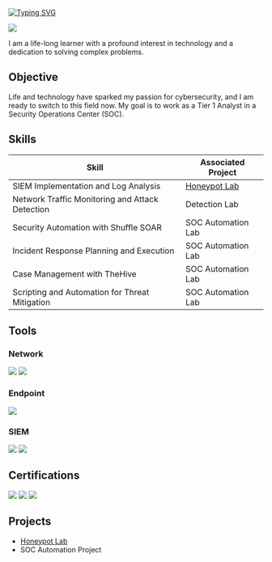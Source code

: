 
<a href="https://git.io/typing-svg"><img
src="https://readme-typing-svg.demolab.com?
font=Fira+Code&duration=4000&pause=500&color =0F919&background=000000&vCenter=true&mul-tiline=true&width=900&height=100&lines=%3Е+H
i%2C+I 'm+Mat!
+An+aspiring+Cybersecurity+Professional;
%3E+I+have+a+strong+motivation+and+enthusiasm +for+using+technology;
%3E+To+apply+my+problem-solving+skills+to+ta ckle+challenging+issues."
alt="Typing SVG" /></a>



<a href="https://linkedin.com"><img src="https://img.shields.io/badge/-LinkedIn-0072b1?&style=for-the-badge&logo=linkedin&logoColor=white" /></a>

I am a life-long learner with a profound interest in technology and a dedication to solving complex problems.

## Objective

Life and technology have sparked my passion for cybersecurity, and I am ready to switch to this field now. My goal is to work as a Tier 1 Analyst in a Security Operations Center (SOC).

## Skills

| Skill                                         | Associated Project         |
|-----------------------------------------------|----------------------------|
| SIEM Implementation and Log Analysis          | <a href="https://github.com/ZeroTrustAccess/Honeypot/blob/main/README.md">Honeypot Lab</a>|
| Network Traffic Monitoring and Attack Detection | Detection Lab|
| Security Automation with Shuffle SOAR         | SOC Automation Lab|
| Incident Response Planning and Execution      | SOC Automation Lab|
| Case Management with TheHive                  | SOC Automation Lab|
| Scripting and Automation for Threat Mitigation | SOC Automation Lab|

## Tools

### Network
<div>
    <img src="https://img.shields.io/badge/-Wireshark-1679A7?&style=for-the-badge&logo=Wireshark&logoColor=white" />
    <img src="https://img.shields.io/badge/-Suricata-EF3B2D?&style=for-the-badge&logo=Suricata&logoColor=white" />
</div>

### Endpoint
<div>
    <img src="https://img.shields.io/badge/-Microsoft_Defender_for_Endpoint-00A4EF?&style=for-the-badge&logo=Microsoft&logoColor=white" />
</div>

### SIEM
<div>
    <img src="https://img.shields.io/badge/-Microsoft_Sentinel-0078D4?&style=for-the-badge&logo=Microsoft&logoColor=white" />
    <img src="https://img.shields.io/badge/-Splunk-000000?&style=for-the-badge&logo=Splunk&logoColor=white" />
</div>

## Certifications

<div>
<img src="https://img.shields.io/badge/-Security%2B-FF0000?&style=for-the-badge&logo=CompTIA&logoColor=white" />
<img src="https://img.shields.io/badge/-Google%20Cybersecurity-4285F4?&style=for-the-badge&logo=Google&logoColor=white" />
<img src="https://img.shields.io/badge/-Qualys%20Vulnerability%20Management-000000?&style=for-the-badge&logo=Qualys&logoColor=white" />

</div>

</div>

## Projects
- <a href="https://github.com/ZeroTrustAccess/Honeypot/blob/main/README.md">Honeypot Lab</a>
- SOC Automation Project
